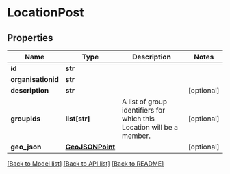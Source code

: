 # LocationPost

## Properties
Name | Type | Description | Notes
------------ | ------------- | ------------- | -------------
**id** | **str** |  | 
**organisationid** | **str** |  | 
**description** | **str** |  | [optional] 
**groupids** | **list[str]** | A list of group identifiers for which this Location will be a member. | [optional] 
**geo_json** | [**GeoJSONPoint**](GeoJSONPoint.md) |  | [optional] 

[[Back to Model list]](../README.md#documentation-for-models) [[Back to API list]](../README.md#documentation-for-api-endpoints) [[Back to README]](../README.md)


